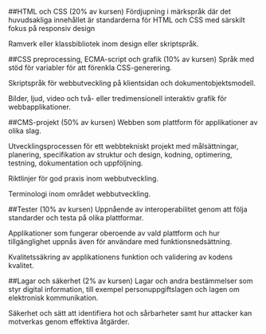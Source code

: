 ##HTML och CSS (20% av kursen)
Fördjupning i märkspråk där det huvudsakliga innehållet är standarderna för HTML och CSS med särskilt fokus på responsiv design

Ramverk eller klassbibliotek inom design eller skriptspråk.

##CSS preprocessing, ECMA-script och grafik (10% av kursen)
Språk med stöd för variabler för att förenkla CSS-generering.

Skriptspråk för webbutveckling på klientsidan och dokumentobjektsmodell.

Bilder, ljud, video och två- eller tredimensionell interaktiv grafik för webbapplikationer.

##CMS-projekt (50% av kursen)
Webben som plattform för applikationer av olika slag.

Utvecklingsprocessen för ett webbtekniskt projekt med målsättningar, planering, specifikation av struktur och design, kodning, optimering, testning, dokumentation och uppföljning.

Riktlinjer för god praxis inom webbutveckling.

Terminologi inom området webbutveckling.

##Tester (10% av kursen)
Uppnående av interoperabilitet genom att följa standarder och testa på olika plattformar.

Applikationer som fungerar oberoende av vald plattform och hur tillgänglighet uppnås även för användare med funktionsnedsättning.

Kvalitetssäkring av applikationens funktion och validering av kodens kvalitet.

##Lagar och säkerhet (2% av kursen)
Lagar och andra bestämmelser som styr digital information, till exempel personuppgiftslagen och lagen om elektronisk kommunikation.

Säkerhet och sätt att identifiera hot och sårbarheter samt hur attacker kan motverkas genom effektiva åtgärder.
